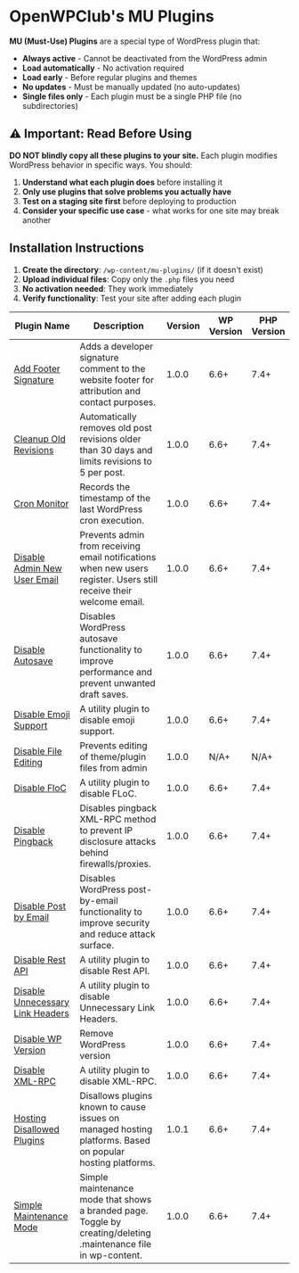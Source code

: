 # OpenWPClub's MU Plugins

**MU (Must-Use) Plugins** are a special type of WordPress plugin that:

- **Always active** - Cannot be deactivated from the WordPress admin
- **Load automatically** - No activation required
- **Load early** - Before regular plugins and themes
- **No updates** - Must be manually updated (no auto-updates)
- **Single files only** - Each plugin must be a single PHP file (no subdirectories)

## ⚠️ Important: Read Before Using

**DO NOT blindly copy all these plugins to your site.** Each plugin modifies WordPress behavior in specific ways. You should:

1. **Understand what each plugin does** before installing it
2. **Only use plugins that solve problems you actually have**
3. **Test on a staging site first** before deploying to production
4. **Consider your specific use case** - what works for one site may break another

## Installation Instructions

1. **Create the directory**: `/wp-content/mu-plugins/` (if it doesn't exist)
2. **Upload individual files**: Copy only the `.php` files you need
3. **No activation needed**: They work immediately
4. **Verify functionality**: Test your site after adding each plugin

<!-- PLUGIN_LIST_START -->
| Plugin Name | Description | Version | WP Version | PHP Version |
|-------------|-------------|---------|------------|-------------|
| [Add Footer Signature](https://openwpclub.com) | Adds a developer signature comment to the website footer for attribution and contact purposes. | 1.0.0 | 6.6+ | 7.4+ |
| [Cleanup Old Revisions](https://openwpclub.com) | Automatically removes old post revisions older than 30 days and limits revisions to 5 per post. | 1.0.0 | 6.6+ | 7.4+ |
| [Cron Monitor](https://openwpclub.com) | Records the timestamp of the last WordPress cron execution. | 1.0.0 | 6.6+ | 7.4+ |
| [Disable Admin New User Email](https://openwpclub.com) | Prevents admin from receiving email notifications when new users register. Users still receive their welcome email. | 1.0.0 | 6.6+ | 7.4+ |
| [Disable Autosave](https://openwpclub.com) | Disables WordPress autosave functionality to improve performance and prevent unwanted draft saves. | 1.0.0 | 6.6+ | 7.4+ |
| [Disable Emoji Support](https://openwpclub.com) | A utility plugin to disable emoji support. | 1.0.0 | 6.6+ | 7.4+ |
| [Disable File Editing](https://openwpclub.com) | Prevents editing of theme/plugin files from admin | 1.0.0 | N/A+ | N/A+ |
| [Disable FloC](https://openwpclub.com) | A utility plugin to disable FLoC. | 1.0.0 | 6.6+ | 7.4+ |
| [Disable Pingback](https://openwpclub.com) | Disables pingback XML-RPC method to prevent IP disclosure attacks behind firewalls/proxies. | 1.0.0 | 6.6+ | 7.4+ |
| [Disable Post by Email](https://openwpclub.com) | Disables WordPress post-by-email functionality to improve security and reduce attack surface. | 1.0.0 | 6.6+ | 7.4+ |
| [Disable Rest API](https://openwpclub.com) | A utility plugin to disable Rest API. | 1.0.0 | 6.6+ | 7.4+ |
| [Disable Unnecessary Link Headers](https://openwpclub.com) | A utility plugin to disable Unnecessary Link Headers. | 1.0.0 | 6.6+ | 7.4+ |
| [Disable WP Version](https://openwpclub.com) | Remove WordPress version | 1.0.0 | 6.6+ | 7.4+ |
| [Disable XML-RPC](https://openwpclub.com) | A utility plugin to disable XML-RPC. | 1.0.0 | 6.6+ | 7.4+ |
| [Hosting Disallowed Plugins](https://openwpclub.com) | Disallows plugins known to cause issues on managed hosting platforms. Based on popular hosting platforms. | 1.0.1 | 6.6+ | 7.4+ |
| [Simple Maintenance Mode](https://openwpclub.com) | Simple maintenance mode that shows a branded page. Toggle by creating/deleting .maintenance file in wp-content. | 1.0.0 | 6.6+ | 7.4+ |

<!-- PLUGIN_LIST_END -->

